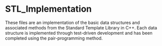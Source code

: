 # STL_Implementation
These files are an implementation of the basic data structures and associated methods from the Standard Template Library in C++. Each data structure is implemented through test-driven development and has been completed using the pair-programming method.
